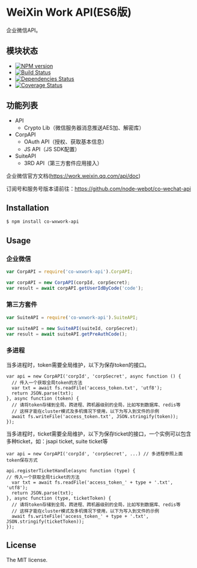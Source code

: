 WeiXin Work API(ES6版)
=====================
企业微信API。

## 模块状态
- [![NPM version](https://badge.fury.io/js/co-wxwork-api.png)](http://badge.fury.io/js/co-wxwork-api)
- [![Build Status](https://travis-ci.org/slevp/co-wxwork-api.png?branch=master)](https://travis-ci.org/slevp/co-wxwork-api)
- [![Dependencies Status](https://david-dm.org/slevp/co-wxwork-api.png)](https://david-dm.org/slevp/co-wxwork-api)
- [![Coverage Status](https://coveralls.io/repos/slevp/co-wxwork-api/badge.png)](https://coveralls.io/r/slevp/co-wxwork-api)

## 功能列表
- API
	- Crypto Lib（微信服务器消息推送AES加、解密库）
- CorpAPI
	- OAuth API（授权、获取基本信息）
	- JS API（JS SDK配置）
- SuiteAPI
	- 3RD API（第三方套件应用接入）


企业微信官方文档(https://work.weixin.qq.com/api/doc)

订阅号和服务号版本请前往：<https://github.com/node-webot/co-wechat-api>

## Installation

```sh
$ npm install co-wxwork-api
```

## Usage

### 企业微信
```js
var CorpAPI = require('co-wxwork-api').CorpAPI;

var corpAPI = new CorpAPI(corpId, corpSecret);
var result = await corpAPI.getUserIdByCode('code');
```

### 第三方套件
```js
var SuiteAPI = require('co-wxwork-api').SuiteAPI;

var suiteAPI = new SuiteAPI(suiteId, corpSecret);
var result = await suiteAPI.getPreAuthCode();
```

### 多进程
当多进程时，token需要全局维护，以下为保存token的接口。
```
var api = new CorpAPI('corpId', 'corpSecret', async function () {
  // 传入一个获取全局token的方法
  var txt = await fs.readFile('access_token.txt', 'utf8');
  return JSON.parse(txt);
}, async function (token) {
  // 请将token存储到全局，跨进程、跨机器级别的全局，比如写到数据库、redis等
  // 这样才能在cluster模式及多机情况下使用，以下为写入到文件的示例
  await fs.writeFile('access_token.txt', JSON.stringify(token));
});
```

当多进程时，ticket需要全局维护，以下为保存ticket的接口，一个实例可以包含多种ticket，如：jsapi ticket, suite ticket等
```
var api = new CorpAPI('corpId', 'corpSecret', ...) // 多进程参照上面token保存方式

api.registerTicketHandle(async function (type) {
// 传入一个获取全局ticket的方法
  var txt = await fs.readFile('access_token_' + type + '.txt', 'utf8');
  return JSON.parse(txt);
}, async function (type, ticketToken) {
  // 请将token存储到全局，跨进程、跨机器级别的全局，比如写到数据库、redis等
  // 这样才能在cluster模式及多机情况下使用，以下为写入到文件的示例
  await fs.writeFile('access_token_' + type + '.txt', JSON.stringify(ticketToken));
});
```

## License
The MIT license.
